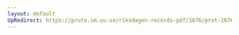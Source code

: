 ```yaml
---
layout: default
UpRedirect: https://pruto.im.uu.se/riksdagen-records-pdf/1876/prot-1876--ak--053.pdf
---
```

